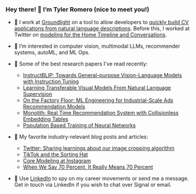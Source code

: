 ### Hey there! 👋 I’m Tyler Romero (nice to meet you!)
- 🤖 I work at [Groundlight](https://www.groundlight.ai/) on a tool to allow developers to [quickly build CV applications from natural language descriptions](https://code.groundlight.ai/). Before this, I worked at Twitter on [modeling for the Home Timeline and Conversations](https://github.com/twitter/the-algorithm-ml/tree/main/projects/home/recap).
- 👀 I’m interested in computer vision, multimodal LLMs, recommender systems, autoML, and ML Ops.
- 🔬 Some of the best research papers I've read recently:
  * [InstructBLIP: Towards General-purpose Vision-Language Models with Instruction Tuning](https://arxiv.org/abs/2305.06500)
  * [Learning Transferable Visual Models From Natural Language Supervision](https://arxiv.org/abs/2103.00020)
  * [On the Factory Floor: ML Engineering for Industrial-Scale Ads Recommendation Models](https://arxiv.org/abs/2209.05310)
  * [Monolith: Real Time Recommendation System with Collisionless Embedding Tables](https://arxiv.org/pdf/2209.07663.pdf)
  * [Population Based Training of Neural Networks](https://arxiv.org/abs/1711.09846)

- 📝 My favorite industry-relevant blog posts and articles:
  * [Twitter: Sharing learnings about our image cropping algorithm](https://blog.twitter.com/engineering/en_us/topics/insights/2021/sharing-learnings-about-our-image-cropping-algorithm)
  * [TikTok and the Sorting Hat](https://www.eugenewei.com/blog/2020/8/3/tiktok-and-the-sorting-hat)
  * [Core Modeling at Instagram](https://instagram-engineering.com/core-modeling-at-instagram-a51e0158aa48)
  * [When We Say 70 Percent, It Really Means 70 Percent](https://fivethirtyeight.com/features/when-we-say-70-percent-it-really-means-70-percent/)

- 💼 Use [LinkedIn][linkedin] to spy on my career movements or send me a message. Get in touch via LinkedIn if you wish to chat over Signal or email.

[linkedin]: https://linkedin.com/in/tylerromero "LinkedIn Profile"
